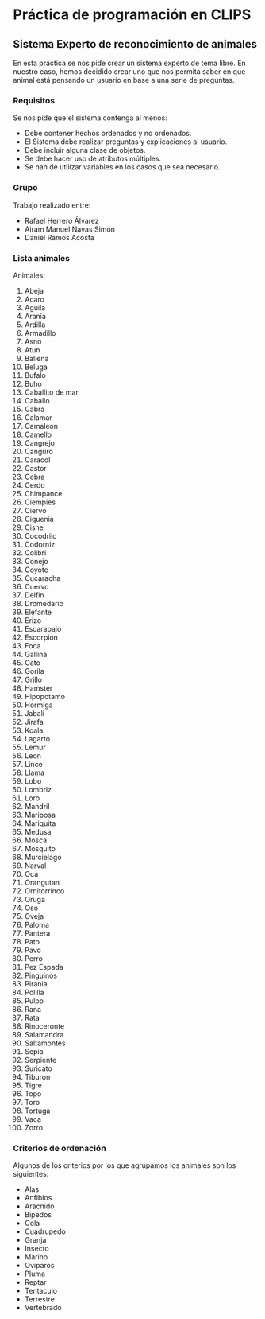 # Práctica de programación en CLIPS
## Sistema Experto de reconocimiento de animales

En esta práctica se nos pide crear un sistema experto de tema libre. En nuestro caso, hemos decidido crear uno que nos permita saber en que animal está pensando un usuario en base a una serie de preguntas.

### Requisitos

Se nos pide que el sistema contenga al menos:

* Debe contener hechos ordenados y no ordenados.
* El Sistema debe realizar preguntas y explicaciones al usuario.
* Debe incluir alguna clase de objetos.
* Se debe hacer uso de atributos múltiples.
* Se han de utilizar variables en los casos que sea necesario.

### Grupo

Trabajo realizado entre:

+ Rafael Herrero Álvarez
+ Airam Manuel Navas Simón
+ Daniel Ramos Acosta

### Lista animales

Animales:
1. Abeja
2. Acaro
3. Aguila
4. Arania
5. Ardilla
6. Armadillo
7. Asno
8. Atun
9. Ballena
10. Beluga
11. Bufalo
12. Buho
13. Caballito de mar
14. Caballo
15. Cabra
16. Calamar
17. Camaleon
18. Camello
19. Cangrejo
20. Canguro
21. Caracol
22. Castor
23. Cebra
24. Cerdo
25. Chimpance
26. Ciempies
27. Ciervo
28. Ciguenia
29. Cisne
30. Cocodrilo
31. Codorniz
32. Colibri
33. Conejo
34. Coyote
35. Cucaracha
36. Cuervo
37. Delfin
38. Dromedario
39. Elefante
40. Erizo
41. Escarabajo
42. Escorpion
43. Foca
44. Gallina
45. Gato
46. Gorila
47. Grillo
48. Hamster
49. Hipopotamo
50. Hormiga
51. Jabali
52. Jirafa
53. Koala
54. Lagarto
55. Lemur
56. Leon
57. Lince
58. Llama
59. Lobo
60. Lombriz
61. Loro
62. Mandril
63. Mariposa
64. Mariquita
65. Medusa
66. Mosca
67. Mosquito
68. Murcielago
69. Narval
70. Oca
71. Orangutan
72. Ornitorrinco
73. Oruga
74. Oso
75. Oveja
76. Paloma
77. Pantera
78. Pato
79. Pavo
80. Perro
81. Pez Espada
82. Pinguinos
83. Pirania
84. Polilla
85. Pulpo
86. Rana
87. Rata
88. Rinoceronte
89. Salamandra
90. Saltamontes
91. Sepia
92. Serpiente
93. Suricato
94. Tiburon
95. Tigre
96. Topo
97. Toro
98. Tortuga
99. Vaca
100. Zorro

### Criterios de ordenación

Algunos de los criterios por los que agrupamos los animales son los siguientes:

* Alas
* Anfibios
* Aracnido
* Bipedos
* Cola
* Cuadrupedo
* Granja
* Insecto
* Marino
* Oviparos
* Pluma
* Reptar
* Tentaculo
* Terrestre
* Vertebrado